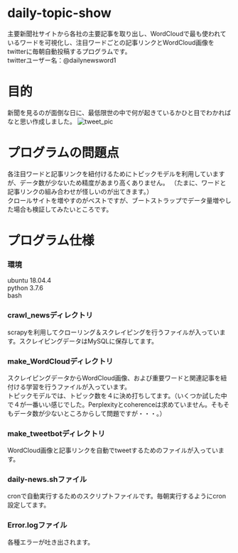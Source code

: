 # daily-topic-show
主要新聞社サイトから各社の主要記事を取り出し、WordCloudで最も使われているワードを可視化し、注目ワードごとの記事リンクとWordCloud画像をtwitterに毎朝自動投稿するプログラムです。  
twitterユーザー名：@dailynewsword1

# 目的
新聞を見るのが面倒な日に、最低限世の中で何が起きているかひと目でわかればなと思い作成しました。
![tweet_pic](https://user-images.githubusercontent.com/61402011/76577335-4cbfbf80-6508-11ea-9af9-9625b1dca650.png)

# プログラムの問題点
各注目ワードと記事リンクを紐付けるためにトピックモデルを利用していますが、データ数が少ないため精度があまり高くありません。
（たまに、ワードと記事リンクの組み合わせが怪しいのが出てきます。）  
クロールサイトを増やすのがベストですが、ブートストラップでデータ量増やした場合も検証してみたいところです。

# プログラム仕様
### 環境
ubuntu 18.04.4  
python 3.7.6  
bash
### crawl_newsディレクトリ
scrapyを利用してクローリング＆スクレイピングを行うファイルが入っています。スクレイピングデータはMySQLに保存してます。
### make_WordCloudディレクトリ
スクレイピングデータからWordCloud画像、および重要ワードと関連記事を紐付ける学習を行うファイルが入っています。  
トピックモデルでは、トピック数を４に決め打ちしてます。（いくつか試した中で４が一番いい感じでした。Perplexityとcoherenceは求めていません。そもそもデータ数が少ないところからして問題ですが・・・。）
### make_tweetbotディレクトリ
WordCloud画像と記事リンクを自動でtweetするためのファイルが入っています。
### daily-news.shファイル
cronで自動実行するためのスクリプトファイルです。毎朝実行するようにcron設定してます。
### Error.logファイル
各種エラーが吐き出されます。
